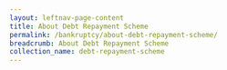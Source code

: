 ```yaml
---
layout: leftnav-page-content
title: About Debt Repayment Scheme
permalink: /bankruptcy/about-debt-repayment-scheme/
breadcrumb: About Debt Repayment Scheme
collection_name: debt-repayment-scheme
---
```

